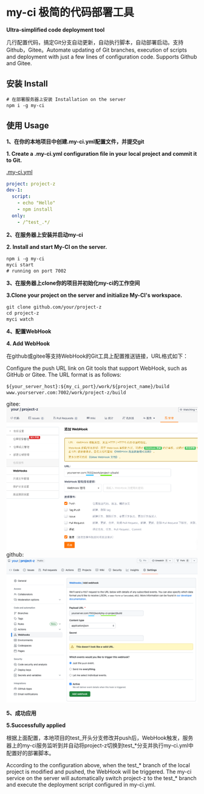 # my-ci 极简的代码部署工具
**Ultra-simplified code deployment tool**


几行配置代码，搞定Git分支自动更新，自动执行脚本，自动部署启动。支持Github，Gitee。Automate updating of Git branches, execution of scripts and deployment with just a few lines of configuration code. Supports Github and Gitee.

## 安装 Install
```shell
# 在部署服务器上安装 Installation on the server
npm i -g my-ci
```

## 使用 Usage

**1、在你的本地项目中创建.my-ci.yml配置文件，并提交git**

**1. Create a .my-ci.yml configuration file in your local project and commit it to Git.**

[.my-ci.yml](./.my-ci.yml)

```yaml
project: project-z
dev-1:
  script:
    - echo "Hello"
    - npm install
  only:
    - /^test_.*/ 
```
**2、在服务器上安装并启动my-ci**

**2. Install and start My-CI on the server.**
```shell
npm i -g my-ci
myci start
# running on port 7002
```
**3、在服务器上clone你的项目并初始化my-ci的工作空间**

**3.Clone your project on the server and initialize My-CI's workspace.**
```shell
git clone github.com/your/project-z
cd project-z
myci watch
```
**4、配置WebHook**

**4. Add WebHook**

在github或gitee等支持WebHook的Git工具上配置推送链接，URL格式如下：

Configure the push URL link on Git tools that support WebHook, such as GitHub or Gitee. The URL format is as follows:
```
${your_server_host}:${my_ci_port}/work/${project_name}/build
www.yourserver.com:7002/work/project-z/build
```
gitee:
![image](./doc/gitee-webhook.png)
github:
![image](./doc/github-webhook.png)

**5、成功应用**

**5.Successfully applied**

根据上面配置，本地项目的test_开头分支修改并push后，WebHook触发，服务器上的my-ci服务监听到并自动将project-z切换到test_*分支并执行my-ci.yml中配置好的部署脚本。

According to the configuration above, when the test_* branch of the local project is modified and pushed, the WebHook will be triggered. The my-ci service on the server will automatically switch project-z to the test_* branch and execute the deployment script configured in my-ci.yml.